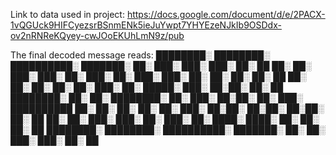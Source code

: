 Link to data used in project: https://docs.google.com/document/d/e/2PACX-1vQGUck9HIFCyezsrBSnmENk5ieJuYwpt7YHYEzeNJkIb9OSDdx-ov2nRNReKQyey-cwJOoEKUhLmN9z/pub

The final decoded message reads:
████████░     ████████░   ██████████░    ███████░  ██░           ███░ ███░    ███░ ██░     ██
██░     ██░ ███░     ███░ ██░          ███░    ██░ ███░   ███░   ██░    ██░  ██░   ██░     ██
██░     ██░ ██░       ██░ ██░         ███░          ██░  █████░ ███░     ██░██░    ██░     ██
████████░   ██░       ██░ ████████░   ██░           ███░ ██░██░ ██░       ███░     ██████████
██░     ██░ ██░       ██░ ██░         ███░           ██░██░ ██░██░       ██░██░    ██░     ██
██░     ██░ ███░     ███░ ██░          ███░    ██░   ████░   ████░      ██░  ██░   ██░     ██
████████░     ████████░   ██████████░    ███████░     ██░     ██░     ███░    ███░ ██░     ██
